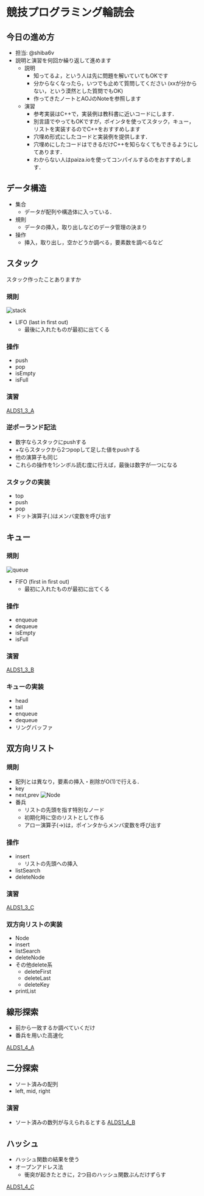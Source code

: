 # 競技プログラミング輪読会
## 今日の進め方
- 担当: @shiba6v
- 説明と演習を何回か繰り返して進めます
  - 説明
    - 知ってるよ，という人は先に問題を解いていてもOKです
    - 分からなくなったら，いつでも止めて質問してください (xxが分からない，という漠然とした質問でもOK)
    - 作ってきたノートとAOJのNoteを参照します
  - 演習
    - 参考実装はC++で，実装例は教科書に近いコードにします．
    - 別言語でやってもOKですが，ポインタを使ってスタック，キュー，リストを実装するのでC++をおすすめします
    - 穴埋め形式にしたコードと実装例を提供します．
    - 穴埋めにしたコードはできるだけC++を知らなくてもできるようにしてあります．
    - わからない人はpaiza.ioを使ってコンパイルするのをおすすめします．

## データ構造
- 集合
  - データが配列や構造体に入っている．
- 規則
  - データの挿入，取り出しなどのデータ管理の決まり
- 操作
  - 挿入，取り出し，空かどうか調べる，要素数を調べるなど

## スタック
スタック作ったことありますか
### 規則
![stack](https://upload.wikimedia.org/wikipedia/commons/b/b4/Lifo_stack.png)
- LIFO (last in first out)
  - 最後に入れたものが最初に出てくる
### 操作
  - push
  - pop
  - isEmpty
  - isFull

### 演習
[ALDS1_3_A](http://judge.u-aizu.ac.jp/onlinejudge/description.jsp?id=ALDS1_3_A&lang=jp)

### 逆ポーランド記法
- 数字ならスタックにpushする
- +ならスタックから2つpopして足した値をpushする
- 他の演算子も同じ
- これらの操作を1シンボル読む度に行えば，最後は数字が一つになる

### スタックの実装
- top
- push
- pop
- ドット演算子(.)はメンバ変数を呼び出す

## キュー
### 規則
![queue](https://upload.wikimedia.org/wikipedia/commons/5/52/Data_Queue.svg)
- FIFO (first in first out)
  - 最初に入れたものが最初に出てくる
### 操作
  - enqueue
  - dequeue
  - isEmpty
  - isFull

### 演習
[ALDS1_3_B](http://judge.u-aizu.ac.jp/onlinejudge/description.jsp?id=ALDS1_3_B&lang=jp)

### キューの実装
- head
- tail
- enqueue
- dequeue
- リングバッファ

## 双方向リスト
### 規則
- 配列とは異なり，要素の挿入・削除がO(1)で行える．
- key
- next,prev
![Node](https://upload.wikimedia.org/wikipedia/commons/5/5e/Doubly-linked-list.svg)
- 番兵
  - リストの先頭を指す特別なノード
  - 初期化時に空のリストとして作る
  - アロー演算子(->)は，ポインタからメンバ変数を呼び出す

### 操作
- insert
  - リストの先頭への挿入
- listSearch
- deleteNode
### 演習
[ALDS1_3_C](http://judge.u-aizu.ac.jp/onlinejudge/description.jsp?id=ALDS1_3_C&lang=jp)

### 双方向リストの実装
- Node
- insert
- listSearch
- deleteNode
- その他delete系
  - deleteFirst
  - deleteLast
  - deleteKey
- printList

## 線形探索
- 前から一致するか調べていくだけ
- 番兵を用いた高速化

[ALDS1_4_A](http://judge.u-aizu.ac.jp/onlinejudge/description.jsp?id=ALDS1_4_A&lang=jp)

## 二分探索
- ソート済みの配列
- left, mid, right

### 演習
- ソート済みの数列が与えられるとする
[ALDS1_4_B](http://judge.u-aizu.ac.jp/onlinejudge/description.jsp?id=ALDS1_4_B&lang=jp)

## ハッシュ
- ハッシュ関数の結果を使う
- オープンアドレス法
  - 衝突が起きたときに，2つ目のハッシュ関数ぶんだけずらす

[ALDS1_4_C](http://judge.u-aizu.ac.jp/onlinejudge/description.jsp?id=ALDS1_4_C&lang=jp)
